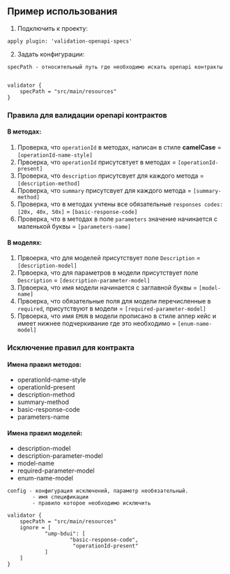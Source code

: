## Пример использования
1. Подключить к проекту:
```
apply plugin: 'validation-openapi-specs'
```
2. Задать конфигурации:
```
specPath - относительный путь где необходимо искать openapi контракты


validator {
    specPath = "src/main/resources"
}
```

### Правила для валидации openapi контрактов
#### В методах:
1. Проверка, что `operationId` в методах, написан в стиле **camelCase** = `[operationId-name-style]`
2. Првоерка, что `operationId` присутсвтует в методах = `[operationId-present]`
3. Проверка, что `description` присутсвует для каждого метода = `[description-method]`
4. Проверка, что `summary` присутсвует для каждого метода = `[summary-method]`
5. Проверка, что в методах учтены все обязательные `responses codes: [20x, 40x, 50x]` = `[basic-response-code]`
6. Проверка, что в методах в поле `parameters` значение начинается с маленькой буквы = `[parameters-name]`
#### В моделях:
1. Првоерка, что для моделей присутствует поле `Description` = `[description-model]`
2. Првоерка, что для параметров в модели присутствует поле `Description` = `[description-parameter-model]`
3. Првоерка, что имя модели начинается с заглавной буквы = `[model-name]`
4. Првоерка, что обязательные поля для модели перечисленные в `required`, присутствуют в модели = `[required-parameter-model]`
5. Првоерка, что имя `EMUN` в модели прописано в стиле аппер кейс и имеет нижнее подчеркивание где это необходимо = `[enum-name-model]`

### Исключение правил для контракта
#### Имена правил методов:
- operationId-name-style
- operationId-present
- description-method
- summary-method
- basic-response-code
- parameters-name

#### Имена правил моделей:
- description-model
- description-parameter-model
- model-name
- required-parameter-model
- enum-name-model

```
config - конфигурация исключений, параметр необязательный.
        - имя спецификации
        - правило которое необходимо исключить
        
validator {
    specPath = "src/main/resources"
    ignore = [
            "ump-bdui": [
                    "basic-response-code",
                     "operationId-present"
            ]
    ]
}

```